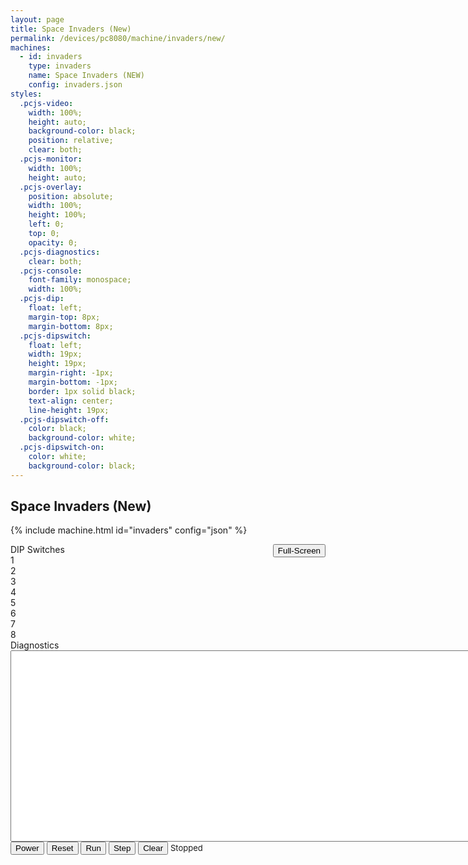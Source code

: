 ```yaml
---
layout: page
title: Space Invaders (New)
permalink: /devices/pc8080/machine/invaders/new/
machines:
  - id: invaders
    type: invaders
    name: Space Invaders (NEW)
    config: invaders.json
styles:
  .pcjs-video:
    width: 100%;
    height: auto;
    background-color: black;
    position: relative;
    clear: both;
  .pcjs-monitor:
    width: 100%;
    height: auto;
  .pcjs-overlay:
    position: absolute;
    width: 100%;
    height: 100%;
    left: 0;
    top: 0;
    opacity: 0;
  .pcjs-diagnostics:
    clear: both;
  .pcjs-console:
    font-family: monospace;
    width: 100%;
  .pcjs-dip:
    float: left;
    margin-top: 8px;
    margin-bottom: 8px;
  .pcjs-dipswitch:
    float: left;
    width: 19px;
    height: 19px;
    margin-right: -1px;
    margin-bottom: -1px;
    border: 1px solid black;
    text-align: center;
    line-height: 19px;
  .pcjs-dipswitch-off:
    color: black;
    background-color: white;
  .pcjs-dipswitch-on:
    color: white;
    background-color: black;
---
```


Space Invaders (New)
--------------------

{% include machine.html id="invaders" config="json" %}

<div id="invaders">
  <button id="zoomInvaders" style="float:right">Full-Screen</button>
  <div id="videoInvaders" class="pcjs-video"></div>
  <div class="pcjs-dip">
    <div>DIP Switches</div>
    <div id="sw1" class="pcjs-dipswitch pcjs-dipswitch-off">1</div>
    <div id="sw2" class="pcjs-dipswitch pcjs-dipswitch-off">2</div>
    <div id="sw3" class="pcjs-dipswitch pcjs-dipswitch-off">3</div>
    <div id="sw4" class="pcjs-dipswitch pcjs-dipswitch-off">4</div>
    <div id="sw5" class="pcjs-dipswitch pcjs-dipswitch-off">5</div>
    <div id="sw6" class="pcjs-dipswitch pcjs-dipswitch-off">6</div>
    <div id="sw7" class="pcjs-dipswitch pcjs-dipswitch-off">7</div>
    <div id="sw8" class="pcjs-dipswitch pcjs-dipswitch-off">8</div>
  </div>
</div>
<div class="pcjs-diagnostics">
  <div>
    <div>Diagnostics</div>
    <textarea id="printInvaders" class="pcjs-console" cols="128" rows="20" spellcheck="false"></textarea>
  </div>
  <button id="powerInvaders">Power</button>
  <button id="resetInvaders">Reset</button>
  <button id="runInvaders">Run</button>
  <button id="stepInvaders">Step</button>
  <button id="clearInvaders">Clear</button>
  <span id="speedInvaders" style="font-size:small">Stopped</span>
</div>
